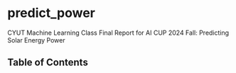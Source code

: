 # predict_power
CYUT Machine Learning Class Final Report for AI CUP 2024 Fall: Predicting Solar Energy Power
## Table of Contents
